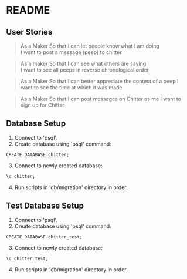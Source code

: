 # README

## User Stories

>As a Maker
>So that I can let people know what I am doing  
>I want to post a message (peep) to chitter

>As a maker
>So that I can see what others are saying  
>I want to see all peeps in reverse chronological order

>As a Maker
>So that I can better appreciate the context of a peep
>I want to see the time at which it was made

>As a Maker
>So that I can post messages on Chitter as me
>I want to sign up for Chitter

## Database Setup
1. Connect to 'psql'.
2. Create database using 'psql' command:
```
CREATE DATABASE chitter;
```
3. Connect to newly created database:
```
\c chitter;
```
4. Run scripts in 'db/migration' directory in order.

## Test Database Setup
1. Connect to 'psql'.
2. Create database using 'psql' command:
```
CREATE DATABASE chitter_test;
```
3. Connect to newly created database:
```
\c chitter_test;
```
4. Run scripts in 'db/migration' directory in order.
